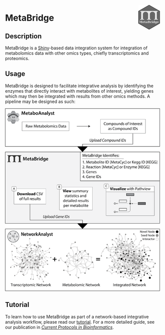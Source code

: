 [<img src="www/logo_light_hex.svg" align="right"  height="80px"/>](https://travis-m-blimkie.shinyapps.io/MetaBridgeShiny)

# **MetaBridge**

## **Description**

MetaBridge is a [Shiny](https://shiny.rstudio.com/)-based data integration
system for integration of metabolomics data with other omics types, chiefly
transcriptomics and proteomics.

## **Usage**

MetaBridge is designed to facilitate integrative analysis by identifying the
enzymes that directly interact with metabolites of interest, yielding genes
which may then be integrated with results from other omics methods. A pipeline
may be designed as such:

![](./figure.png)

## **Tutorial**

To learn how to use MetaBridge as part of a network-based integrative analysis
workflow, please read our [tutorial](./tutorial/tutorial.md). For a more
detailed guide, see our publication in [*Current Protocols in
Bioinformatics*]().

<br>
